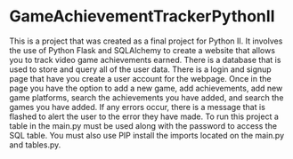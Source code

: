# GameAchievementTrackerPythonII

This is a project that was created as a final project for Python II. It involves the use of Python Flask and SQLAlchemy to create a website that allows you to track video game achievements earned. There is a database that is used to store and query all of the user data. There is a login and signup page that have you create a user account for the webpage. Once in the page you have the option to add a new game, add achievements, add new game platforms, search the achievements you have added, and search the games you have added. If any errors occur, there is a message that is flashed to alert the user to the error they have made. To run this project a table in the main.py must be used along with the password to access the SQL table. You must also use PIP install the imports located on the main.py and tables.py. 
